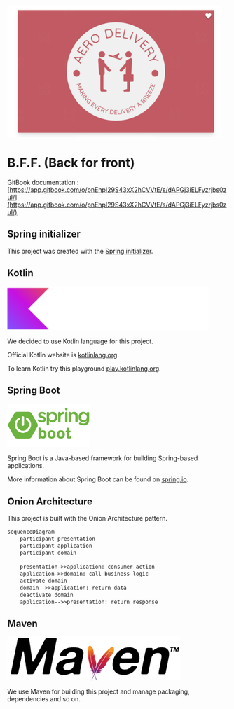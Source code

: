 <p>
<img src="./docs/images/logo.png" height="300" />
</p>

# B.F.F. (Back for front)

GitBook documentation :  [https://app.gitbook.com/o/pnEhpI29S43xX2hCVVtE/s/dAPGj3iELFyzrjbs0zuI/](https://app.gitbook.com/o/pnEhpI29S43xX2hCVVtE/s/dAPGj3iELFyzrjbs0zuI/)

## Spring initializer

This project was created with the [Spring initializer](https://start.spring.io/).

## Kotlin

<img src="./docs/images/kotlin.png" height="100" />

We decided to use Kotlin language for this project.

Official Kotlin website is [kotlinlang.org](https://kotlinlang.org/).

To learn Kotlin try this playground [play.kotlinlang.org](https://play.kotlinlang.org/).

## Spring Boot

<img src="./docs/images/spring-boot.png" height="100" />

Spring Boot is a Java-based framework for building Spring-based applications.

More information about Spring Boot can be found on [spring.io](https://spring.io/).


## Onion Architecture

This project is built with the Onion Architecture pattern.

```mermaid
sequenceDiagram
    participant presentation
    participant application
    participant domain

    presentation->>application: consumer action
    application->>domain: call business logic
    activate domain
    domain-->>application: return data
    deactivate domain
    application-->>presentation: return response
```

## Maven

<img src="./docs/images/maven.png" height="100" />

We use Maven for building this project and manage packaging, dependencies and so on.
